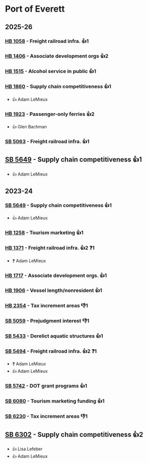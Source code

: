 # Port of Everett
## 2025-26

### [HB 1058](/bill/2025-26/hb/1058/) - Freight railroad infra. 👍1  

### [HB 1406](/bill/2025-26/hb/1406/) - Associate development orgs 👍2  

### [HB 1515](/bill/2025-26/hb/1515/) - Alcohol service in public 👍1  

### [HB 1860](/bill/2025-26/hb/1860/) - Supply chain competitiveness 👍1  
* 👍 Adam LeMieux

### [HB 1923](/bill/2025-26/hb/1923/) - Passenger-only ferries 👍2  
* 👍 Glen Bachman

### [SB 5063](/bill/2025-26/sb/5063/) - Freight railroad infra. 👍1  

## [SB 5649](/bill/2025-26/sb/5649/) - Supply chain competitiveness 👍1  
* 👍 Adam LeMieux

## 2023-24

### [SB 5649](/bill/2023-24/sb/5649/) - Supply chain competitiveness 👍1  
* 👍 Adam LeMieux

### [HB 1258](/bill/2023-24/hb/1258/) - Tourism marketing 👍1  

### [HB 1371](/bill/2023-24/hb/1371/) - Freight railroad infra. 👍2  ❓1
* ❓ Adam LeMieux

### [HB 1717](/bill/2023-24/hb/1717/) - Associate development orgs. 👍1  

### [HB 1906](/bill/2023-24/hb/1906/) - Vessel length/nonresident 👍1  

### [HB 2354](/bill/2023-24/hb/2354/) - Tax increment areas  👎1 

### [SB 5059](/bill/2023-24/sb/5059/) - Prejudgment interest  👎1 

### [SB 5433](/bill/2023-24/sb/5433/) - Derelict aquatic structures 👍1  

### [SB 5494](/bill/2023-24/sb/5494/) - Freight railroad infra. 👍2  ❓1
* ❓ Adam LeMieux
* 👍 Adam LeMieux

### [SB 5742](/bill/2023-24/sb/5742/) - DOT grant programs 👍1  

### [SB 6080](/bill/2023-24/sb/6080/) - Tourism marketing funding 👍1  

### [SB 6230](/bill/2023-24/sb/6230/) - Tax increment areas  👎1 

## [SB 6302](/bill/2023-24/sb/6302/) - Supply chain competitiveness 👍2  
* 👍 Lisa Lefeber
* 👍 Adam LeMieux
